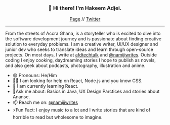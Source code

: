 <h3 align="center">👋 Hi there! I'm Hakeem Adjei. </h3>
<p align="center">
 <a href="https://namiji.disha.page"> Page</a> //
  <a href="https://twitter.com/namijiwrites">Twitter</a>
 </p>
 
---
 From the streets of Accra Ghana, is a storyteller who is excited to dive into the software development journey and is passionate about finding creative solution to everyday problems. 
 I am a creative writer, UI/UX designer and junior dev who seeks to translate ideas and learn through open-source projects. 
 On most days, I write at [afdtechtalk](afd-techtalk.com) and [@namijiwrites](https://medium.com/@namijiwrites).
 Outside coding I enjoy cooking, daydreaming stories I hope to publish as novels, and also geek about podcasts, photography, illustration and anime. 

- 😄 Pronouns: He/Him
- 🙏🏾 I am looking for help on React, Node.js and you know CSS.
- 🧐 I am currently learning React.
- 💬Ask me about: Basics in Java, UX Design Parctices and stories about Ananse.
- 📫 Reach me on: [@namijiwrites](https://twitter.com/namijiwrites)
- ⚡Fun Fact: I enjoy music to a lot and I write stories that are kind of horrible to read but wholesome to imagine.

